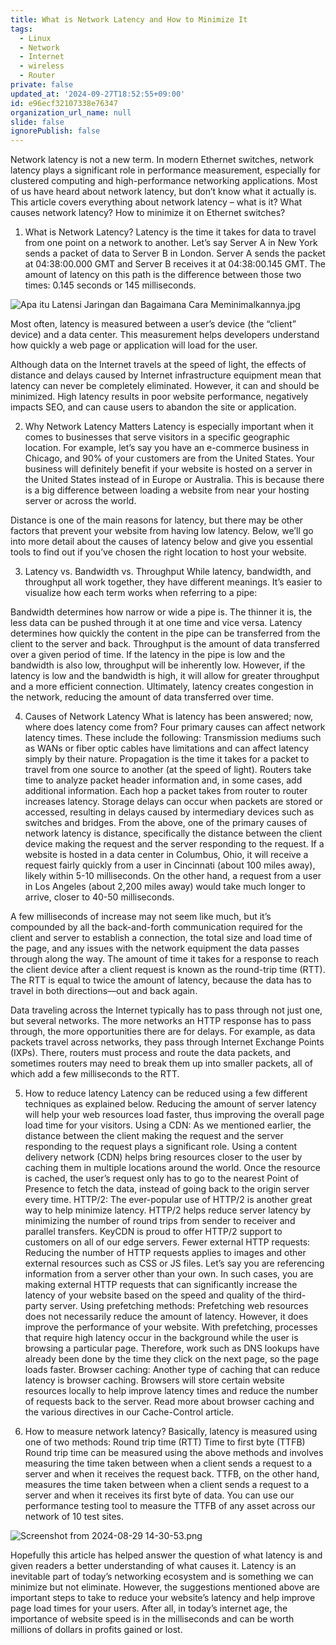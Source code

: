 ```yaml
---
title: What is Network Latency and How to Minimize It
tags:
  - Linux
  - Network
  - Internet
  - wireless
  - Router
private: false
updated_at: '2024-09-27T18:52:55+09:00'
id: e96ecf32107338e76347
organization_url_name: null
slide: false
ignorePublish: false
---
```

Network latency is not a new term. In modern Ethernet switches, network latency plays a significant role in performance measurement, especially for clustered computing and high-performance networking applications. Most of us have heard about network latency, but don’t know what it actually is. This article covers everything about network latency – what is it? What causes network latency? How to minimize it on Ethernet switches?

1. What is Network Latency?
Latency is the time it takes for data to travel from one point on a network to another. Let’s say Server A in New York sends a packet of data to Server B in London. Server A sends the packet at 04:38:00.000 GMT and Server B receives it at 04:38:00.145 GMT. The amount of latency on this path is the difference between those two times: 0.145 seconds or 145 milliseconds.

![Apa itu Latensi Jaringan dan Bagaimana Cara Meminimalkannya.jpg](https://qiita-image-store.s3.ap-northeast-1.amazonaws.com/0/3896286/21a52e32-6e95-9d65-3c86-bb1d56b318d4.jpeg)


Most often, latency is measured between a user’s device (the “client” device) and a data center. This measurement helps developers understand how quickly a web page or application will load for the user.

Although data on the Internet travels at the speed of light, the effects of distance and delays caused by Internet infrastructure equipment mean that latency can never be completely eliminated. However, it can and should be minimized. High latency results in poor website performance, negatively impacts SEO, and can cause users to abandon the site or application.

2. Why Network Latency Matters
Latency is especially important when it comes to businesses that serve visitors in a specific geographic location. For example, let’s say you have an e-commerce business in Chicago, and 90% of your customers are from the United States. Your business will definitely benefit if your website is hosted on a server in the United States instead of in Europe or Australia. This is because there is a big difference between loading a website from near your hosting server or across the world.

Distance is one of the main reasons for latency, but there may be other factors that prevent your website from having low latency. Below, we’ll go into more detail about the causes of latency below and give you essential tools to find out if you’ve chosen the right location to host your website.

3. Latency vs. Bandwidth vs. Throughput
While latency, bandwidth, and throughput all work together, they have different meanings. It’s easier to visualize how each term works when referring to a pipe:

Bandwidth determines how narrow or wide a pipe is. The thinner it is, the less data can be pushed through it at one time and vice versa.
Latency determines how quickly the content in the pipe can be transferred from the client to the server and back.
Throughput is the amount of data transferred over a given period of time.
If the latency in the pipe is low and the bandwidth is also low, throughput will be inherently low. However, if the latency is low and the bandwidth is high, it will allow for greater throughput and a more efficient connection. Ultimately, latency creates congestion in the network, reducing the amount of data transferred over time.

4. Causes of Network Latency
What is latency has been answered; now, where does latency come from? Four primary causes can affect network latency times. These include the following:
Transmission mediums such as WANs or fiber optic cables have limitations and can affect latency simply by their nature.
Propagation is the time it takes for a packet to travel from one source to another (at the speed of light).
Routers take time to analyze packet header information and, in some cases, add additional information. Each hop a packet takes from router to router increases latency.
Storage delays can occur when packets are stored or accessed, resulting in delays caused by intermediary devices such as switches and bridges.
From the above, one of the primary causes of network latency is distance, specifically the distance between the client device making the request and the server responding to the request. If a website is hosted in a data center in Columbus, Ohio, it will receive a request fairly quickly from a user in Cincinnati (about 100 miles away), likely within 5-10 milliseconds. On the other hand, a request from a user in Los Angeles (about 2,200 miles away) would take much longer to arrive, closer to 40-50 milliseconds.

A few milliseconds of increase may not seem like much, but it’s compounded by all the back-and-forth communication required for the client and server to establish a connection, the total size and load time of the page, and any issues with the network equipment the data passes through along the way. The amount of time it takes for a response to reach the client device after a client request is known as the round-trip time (RTT). The RTT is equal to twice the amount of latency, because the data has to travel in both directions—out and back again.

Data traveling across the Internet typically has to pass through not just one, but several networks. The more networks an HTTP response has to pass through, the more opportunities there are for delays. For example, as data packets travel across networks, they pass through Internet Exchange Points (IXPs). There, routers must process and route the data packets, and sometimes routers may need to break them up into smaller packets, all of which add a few milliseconds to the RTT.

5. How to reduce latency
Latency can be reduced using a few different techniques as explained below. Reducing the amount of server latency will help your web resources load faster, thus improving the overall page load time for your visitors.
Using a CDN: As we mentioned earlier, the distance between the client making the request and the server responding to the request plays a significant role. Using a content delivery network (CDN) helps bring resources closer to the user by caching them in multiple locations around the world. Once the resource is cached, the user’s request only has to go to the nearest Point of Presence to fetch the data, instead of going back to the origin server every time.
HTTP/2: The ever-popular use of HTTP/2 is another great way to help minimize latency. HTTP/2 helps reduce server latency by minimizing the number of round trips from sender to receiver and parallel transfers. KeyCDN is proud to offer HTTP/2 support to customers on all of our edge servers.
Fewer external HTTP requests: Reducing the number of HTTP requests applies to images and other external resources such as CSS or JS files. Let’s say you are referencing information from a server other than your own. In such cases, you are making external HTTP requests that can significantly increase the latency of your website based on the speed and quality of the third-party server.
Using prefetching methods: Prefetching web resources does not necessarily reduce the amount of latency. However, it does improve the performance of your website. With prefetching, processes that require high latency occur in the background while the user is browsing a particular page. Therefore, work such as DNS lookups have already been done by the time they click on the next page, so the page loads faster.
Browser caching: Another type of caching that can reduce latency is browser caching. Browsers will store certain website resources locally to help improve latency times and reduce the number of requests back to the server. Read more about browser caching and the various directives in our Cache-Control article.

6. How to measure network latency?
Basically, latency is measured using one of two methods:
Round trip time (RTT)
Time to first byte (TTFB)
Round trip time can be measured using the above methods and involves measuring the time taken between when a client sends a request to a server and when it receives the request back. TTFB, on the other hand, measures the time taken between when a client sends a request to a server and when it receives its first byte of data. You can use our performance testing tool to measure the TTFB of any asset across our network of 10 test sites.

![Screenshot from 2024-08-29 14-30-53.png](https://qiita-image-store.s3.ap-northeast-1.amazonaws.com/0/3896286/ab483fd2-92ac-311b-5824-f3edeca77065.png)

Hopefully this article has helped answer the question of what latency is and given readers a better understanding of what causes it. Latency is an inevitable part of today’s networking ecosystem and is something we can minimize but not eliminate. However, the suggestions mentioned above are important steps to take to reduce your website’s latency and help improve page load times for your users. After all, in today’s internet age, the importance of website speed is in the milliseconds and can be worth millions of dollars in profits gained or lost.


